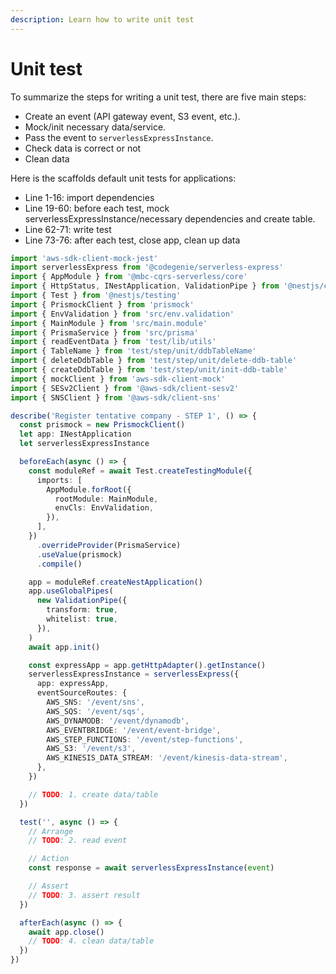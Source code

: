 ```yaml
---
description: Learn how to write unit test
---
```


# Unit test

To summarize the steps for writing a unit test, there are five main steps:

- Create an event (API gateway event, S3 event, etc.).
- Mock/init necessary data/service.
- Pass the event to `serverlessExpressInstance`.
- Check data is correct or not
- Clean data

Here is the scaffolds default unit tests for applications:

- Line 1-16: import dependencies
- Line 19-60: before each test, mock serverlessExpressInstance/necessary dependencies and create table.
- Line 62-71: write test
- Line 73-76: after each test, close app, clean up data

```ts
import 'aws-sdk-client-mock-jest'
import serverlessExpress from '@codegenie/serverless-express'
import { AppModule } from '@mbc-cqrs-serverless/core'
import { HttpStatus, INestApplication, ValidationPipe } from '@nestjs/common'
import { Test } from '@nestjs/testing'
import { PrismockClient } from 'prismock'
import { EnvValidation } from 'src/env.validation'
import { MainModule } from 'src/main.module'
import { PrismaService } from 'src/prisma'
import { readEventData } from 'test/lib/utils'
import { TableName } from 'test/step/unit/ddbTableName'
import { deleteDdbTable } from 'test/step/unit/delete-ddb-table'
import { createDdbTable } from 'test/step/unit/init-ddb-table'
import { mockClient } from 'aws-sdk-client-mock'
import { SESv2Client } from '@aws-sdk/client-sesv2'
import { SNSClient } from '@aws-sdk/client-sns'

describe('Register tentative company - STEP 1', () => {
  const prismock = new PrismockClient()
  let app: INestApplication
  let serverlessExpressInstance

  beforeEach(async () => {
    const moduleRef = await Test.createTestingModule({
      imports: [
        AppModule.forRoot({
          rootModule: MainModule,
          envCls: EnvValidation,
        }),
      ],
    })
      .overrideProvider(PrismaService)
      .useValue(prismock)
      .compile()

    app = moduleRef.createNestApplication()
    app.useGlobalPipes(
      new ValidationPipe({
        transform: true,
        whitelist: true,
      }),
    )
    await app.init()

    const expressApp = app.getHttpAdapter().getInstance()
    serverlessExpressInstance = serverlessExpress({
      app: expressApp,
      eventSourceRoutes: {
        AWS_SNS: '/event/sns',
        AWS_SQS: '/event/sqs',
        AWS_DYNAMODB: '/event/dynamodb',
        AWS_EVENTBRIDGE: '/event/event-bridge',
        AWS_STEP_FUNCTIONS: '/event/step-functions',
        AWS_S3: '/event/s3',
        AWS_KINESIS_DATA_STREAM: '/event/kinesis-data-stream',
      },
    })

    // TODO: 1. create data/table
  })

  test('', async () => {
    // Arrange
    // TODO: 2. read event

    // Action
    const response = await serverlessExpressInstance(event)

    // Assert
    // TODO: 3. assert result
  })

  afterEach(async () => {
    await app.close()
    // TODO: 4. clean data/table
  })
})
```
